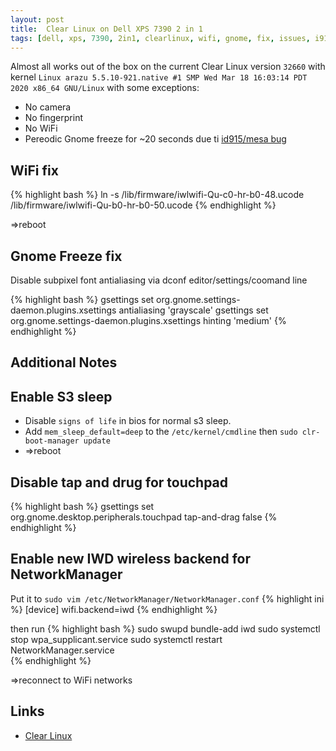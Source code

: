 ```yaml
---
layout: post
title:  Clear Linux on Dell XPS 7390 2 in 1
tags: [dell, xps, 7390, 2in1, clearlinux, wifi, gnome, fix, issues, i915, mesa]
---
```


Almost all works out of the box on the current Clear Linux version `32660` with kernel `Linux arazu 5.5.10-921.native #1 SMP Wed Mar 18 16:03:14 PDT 2020 x86_64 GNU/Linux`
with some exceptions:
  - No camera
  - No fingerprint
  - No WiFi
  - Pereodic Gnome freeze for ~20 seconds due ti [id915/mesa bug](https://gitlab.freedesktop.org/mesa/mesa/issues/2183)

WiFi fix
------------

{% highlight bash %}
ln -s /lib/firmware/iwlwifi-Qu-c0-hr-b0-48.ucode /lib/firmware/iwlwifi-Qu-b0-hr-b0-50.ucode
{% endhighlight %}

=>reboot


Gnome Freeze fix
----------------

Disable subpixel font antialiasing via dconf editor/settings/coomand line

{% highlight bash %}
gsettings set org.gnome.settings-daemon.plugins.xsettings antialiasing 'grayscale'
gsettings set org.gnome.settings-daemon.plugins.xsettings hinting 'medium'
{% endhighlight %}


Additional Notes
----------------

Enable S3 sleep
---------------

- Disable `signs of life` in bios for normal s3 sleep. 
- Add `mem_sleep_default=deep` to the `/etc/kernel/cmdline` then `sudo clr-boot-manager update`  
- =>reboot

Disable tap and drug for touchpad
----------------

{% highlight bash %}
gsettings set org.gnome.desktop.peripherals.touchpad tap-and-drag false
{% endhighlight %}

Enable new IWD wireless backend for NetworkManager
----------------

Put it to `sudo vim /etc/NetworkManager/NetworkManager.conf`
{% highlight ini %}
[device]
wifi.backend=iwd
{% endhighlight %}

then run
{% highlight bash %}
sudo swupd bundle-add iwd
sudo systemctl stop wpa_supplicant.service
sudo systemctl restart NetworkManager.service   
{% endhighlight %}

=>reconnect to WiFi networks

Links
-----

* [Clear Linux](https://clearlinux.org/)



